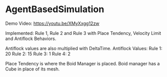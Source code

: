 # AgentBasedSimulation

Demo Video: https://youtu.be/XMyXxgg12zw

Implemented: Rule 1, Rule 2 and Rule 3 with Place Tendency, Velocity Limit and Antiflock Behaviors.

Antiflock values are also multiplied with DeltaTime.
Antiflock Values:
  Rule 1: 20
  Rule 2: 15
  Rule 3: 1
  Rule 4: 2
  
Place Tendency is where the Boid Manager is placed. Boid manager has a Cube in place of its mesh.

